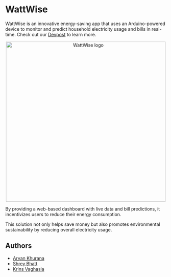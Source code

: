 # WattWise

WattWise is an innovative energy-saving app that uses an Arduino-powered device to monitor and predict household electricity usage and bills in real-time. Check out our [Devpost](https://devpost.com/software/hackthe6ix-bqlrik) to learn more.

<p align="center">
  <img src="./assets/WattWise.png" alt="WattWise logo" width="500"/>
</p>

By providing a web-based dashboard with live data and bill predictions, it incentivizes users to reduce their energy consumption.

This solution not only helps save money but also promotes environmental sustainability by reducing overall electricity usage.

## Authors

- [Aryan Khurana](https://github.com/AryanK1511)
- [Shrey Bhatt](https://github.com/KaosElegent)
- [Krins Vaghasia](https://github.com/KrinsKumar)
